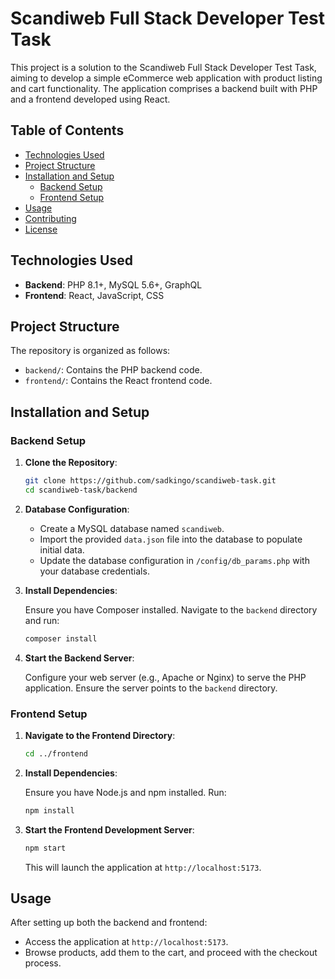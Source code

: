 # Scandiweb Full Stack Developer Test Task

This project is a solution to the Scandiweb Full Stack Developer Test Task, aiming to develop a simple eCommerce web application with product listing and cart functionality. The application comprises a backend built with PHP and a frontend developed using React.

## Table of Contents

- [Technologies Used](#technologies-used)
- [Project Structure](#project-structure)
- [Installation and Setup](#installation-and-setup)
  - [Backend Setup](#backend-setup)
  - [Frontend Setup](#frontend-setup)
- [Usage](#usage)
- [Contributing](#contributing)
- [License](#license)

## Technologies Used

- **Backend**: PHP 8.1+, MySQL 5.6+, GraphQL
- **Frontend**: React, JavaScript, CSS

## Project Structure

The repository is organized as follows:

- `backend/`: Contains the PHP backend code.
- `frontend/`: Contains the React frontend code.

## Installation and Setup

### Backend Setup

1. **Clone the Repository**:

   ```bash
   git clone https://github.com/sadkingo/scandiweb-task.git
   cd scandiweb-task/backend
   ```

2. **Database Configuration**:

   - Create a MySQL database named `scandiweb`.
   - Import the provided `data.json` file into the database to populate initial data.
   - Update the database configuration in `/config/db_params.php` with your database credentials.

3. **Install Dependencies**:

   Ensure you have Composer installed. Navigate to the `backend` directory and run:

   ```bash
   composer install
   ```

4. **Start the Backend Server**:

   Configure your web server (e.g., Apache or Nginx) to serve the PHP application. Ensure the server points to the `backend` directory.

### Frontend Setup

1. **Navigate to the Frontend Directory**:

   ```bash
   cd ../frontend
   ```

2. **Install Dependencies**:

   Ensure you have Node.js and npm installed. Run:

   ```bash
   npm install
   ```

3. **Start the Frontend Development Server**:

   ```bash
   npm start
   ```

   This will launch the application at `http://localhost:5173`.

## Usage

After setting up both the backend and frontend:

- Access the application at `http://localhost:5173`.
- Browse products, add them to the cart, and proceed with the checkout process.

